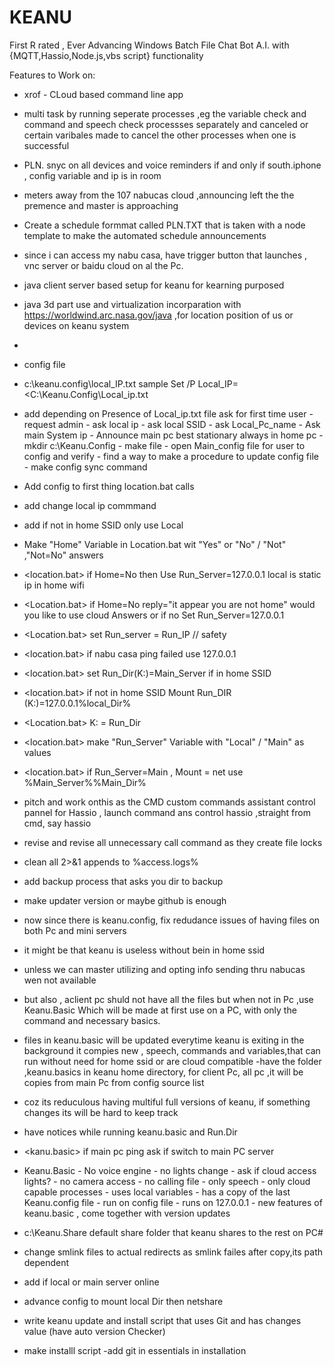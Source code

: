 # KEANU
 First R rated , Ever Advancing Windows Batch File Chat Bot A.I. with {MQTT,Hassio,Node.js,vbs script} functionality

Features to Work on:
- xrof - CLoud based command line app
- multi task by running seperate processes ,eg the variable check and command and speech check processses separately and canceled or certain varibales made to cancel the other processes when one is successful
- PLN. snyc on all devices and voice reminders if and only if south.iphone , config variable and ip is in room
- meters away from the 107 nabucas cloud ,announcing left the the premence and master is approaching
- Create a schedule formmat called PLN.TXT that is taken with a node template to make the automated schedule announcements
- since i can access my nabu casa, have trigger button that launches , vnc server or baidu cloud on al the Pc.
- java client server based setup for keanu for kearning purposed
- java 3d part use and virtualization incorparation with https://worldwind.arc.nasa.gov/java ,for location position of us or devices  on keanu system
- 
- config file
- c:\keanu.config\local_IP.txt sample Set /P Local_IP=<C:\Keanu.Config\Local_ip.txt
- add depending on Presence of Local_ip.txt file ask for first time user
                        - request admin
                        - ask local ip
                        - ask local SSID
                        - ask Local_Pc_name
                        - Ask main System ip
                        - Announce main pc best stationary always in home pc
                        - mkdir c:\Keanu.Config
                        - make file
                        - open Main_config file for user to config and verify
                        - find a way to make a procedure to update config file
                        - make config sync command
- Add config to first thing location.bat calls
- add change local ip commmand
- add if not in home SSID only use Local
- Make "Home" Variable in Location.bat wit "Yes" or "No" / "Not" ,"Not=No" answers
- <location.bat> if Home=No then Use Run_Server=127.0.0.1 local is static ip in home wifi
- <Location.bat> if Home=No reply="it appear you are not home" would you like to use cloud Answers <YES> or <No> if no  Set Run_Server=127.0.0.1
- <Location.bat> set Run_server = Run_IP // safety
- <location.bat> if nabu casa ping failed use 127.0.0.1
- <location.bat> set Run_Dir(K:)=Main_Server if in home SSID
- <location.bat> if not in home SSID Mount Run_DIR (K:)=127.0.0.1\%local_Dir%
- <Location.bat> K: = Run_Dir
- <location.bat> make "Run_Server" Variable with "Local" / "Main" as values
- <location.bat> if Run_Server=Main , Mount = net use %Main_Server%\%Main_Dir%
- pitch and work onthis as the CMD custom commands assistant  control pannel for Hassio , launch command ans control hassio ,straight from cmd, say hassio
- revise and revise all unnecessary call command as they create file locks
- clean all 2>&1 appends to %access.logs%
- add backup process that asks you dir to backup
- make updater version or maybe github is enough
- now since there is keanu.config, fix redudance issues of having files on both Pc and mini servers
- it might be that keanu is useless without bein in home ssid
- unless we can master utilizing and opting info sending thru nabucas wen not available
- but also , aclient pc shuld not have all the files but when not in Pc ,use Keanu.Basic Which will be made at first use on a PC, with only the command and necessary basics.
- files in keanu.basic will be updated everytime keanu is exiting in the background it compies new , speech, commands and variables,that can run without need for home ssid or are cloud compatible
-have the folder ,keanu.basics in keanu home directory, for client Pc, all pc ,it will be copies from main Pc from config source list
- coz its reduculous having multiful full versions of keanu, if something changes its will be hard to keep track
- have notices while running keanu.basic and Run.Dir
- <kanu.basic> if main pc ping ask if switch to main PC server

- Keanu.Basic
        - No voice engine
        - no lights change
        - ask if cloud access lights?
        - no camera access
        - no calling file
        - only speech
        - only cloud capable processes
        - uses local variables
        - has a copy of the last Keanu.config file
        - run on config file
        - runs on 127.0.0.1
        - new features of keanu.basic , come together with version updates
- c:\Keanu.Share default share folder that keanu shares to the rest on PC#
- change smlink files to actual redirects as smlink failes after copy,its path dependent
- add if local or main server online
- advance config to mount local Dir then netshare
- write keanu update and install script that uses Git and has changes value (have auto version Checker)
- make installl script
  -add git in essentials in installation
